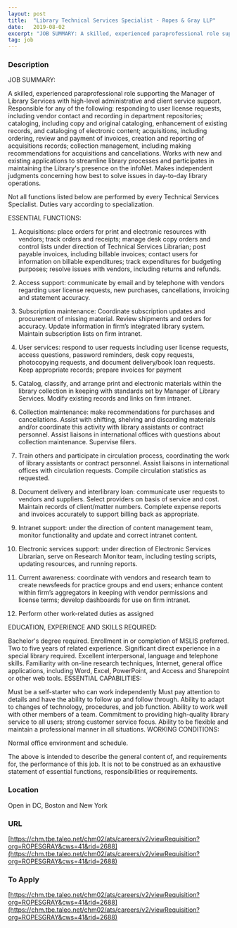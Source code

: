 ```yaml
---
layout: post
title:  "Library Technical Services Specialist - Ropes & Gray LLP"
date:   2019-08-02
excerpt: "JOB SUMMARY: A skilled, experienced paraprofessional role supporting the Manager of Library Services with high-level administrative and client service support. Responsible for any of the following: responding to user license requests, including vendor contact and recording in department repositories; cataloging, including copy and original cataloging, enhancement of existing records, and..."
tag: job
---
```


### Description   

JOB SUMMARY:

A skilled, experienced paraprofessional role supporting the Manager of Library Services with high-level administrative and client service support. Responsible for any of the following: responding to user license requests, including vendor contact and recording in department repositories; cataloging, including copy and original cataloging, enhancement of existing records, and cataloging of electronic content; acquisitions, including ordering, review and payment of invoices, creation and reporting of acquisitions records; collection management, including making recommendations for acquisitions and cancellations. Works with new and existing applications to streamline library processes and participates in maintaining the Library's presence on the infoNet. Makes independent judgments concerning how best to solve issues in day-to-day library operations.

Not all functions listed below are performed by every Technical Services Specialist. Duties vary according to specialization.

ESSENTIAL FUNCTIONS:

1. Acquisitions: place orders for print and electronic resources with vendors; track orders and receipts; manage desk copy orders and control lists under direction of Technical Services Librarian; post payable invoices, including billable invoices; contact users for information on billable expenditures; track expenditures for budgeting purposes; resolve issues with vendors, including returns and refunds.

2. Access support: communicate by email and by telephone with vendors regarding user license requests, new purchases, cancellations, invoicing and statement accuracy.

3. Subscription maintenance: Coordinate subscription updates and procurement of missing material. Review shipments and orders for accuracy. Update information in firm’s integrated library system. Maintain subscription lists on firm intranet.

4. User services: respond to user requests including user license requests, access questions, password reminders, desk copy requests, photocopying requests, and document delivery/book loan requests. Keep appropriate records; prepare invoices for payment

5. Catalog, classify, and arrange print and electronic materials within the library collection in keeping with standards set by Manager of Library Services. Modify existing records and links on firm intranet.

6. Collection maintenance: make recommendations for purchases and cancellations. Assist with shifting, shelving and discarding materials and/or coordinate this activity with library assistants or contract personnel. Assist liaisons in international offices with questions about collection maintenance. Supervise filers.

7. Train others and participate in circulation process, coordinating the work of library assistants or contract personnel. Assist liaisons in international offices with circulation requests. Compile circulation statistics as requested.

8. Document delivery and interlibrary loan: communicate user requests to vendors and suppliers. Select providers on basis of service and cost. Maintain records of client/matter numbers. Complete expense reports and invoices accurately to support billing back as appropriate.

9. Intranet support: under the direction of content management team, monitor functionality and update and correct intranet content.

10. Electronic services support: under direction of Electronic Services Librarian, serve on Research Monitor team, including testing scripts, updating resources, and running reports.

11. Current awareness: coordinate with vendors and research team to create newsfeeds for practice groups and end users; enhance content within firm’s aggregators in keeping with vendor permissions and license terms; develop dashboards for use on firm intranet.

12. Perform other work-related duties as assigned

EDUCATION, EXPERIENCE AND SKILLS REQUIRED:

Bachelor's degree required. Enrollment in or completion of MSLIS preferred.
Two to five years of related experience.
Significant direct experience in a special library required.
Excellent interpersonal, language and telephone skills.
Familiarity with on-line research techniques, Internet, general office applications, including Word, Excel, PowerPoint, and Access and Sharepoint or other web tools.
ESSENTIAL CAPABILITIES:

Must be a self-starter who can work independently
Must pay attention to details and have the ability to follow up and follow through.
Ability to adapt to changes of technology, procedures, and job function.
Ability to work well with other members of a team.
Commitment to providing high-quality library service to all users; strong customer service focus.
Ability to be flexible and maintain a professional manner in all situations.
WORKING CONDITIONS:

Normal office environment and schedule.

The above is intended to describe the general content of, and requirements for, the performance of this job. It is not to be construed as an exhaustive statement of essential functions, responsibilities or requirements.








### Location   

Open in DC, Boston and New York


### URL   

[https://chm.tbe.taleo.net/chm02/ats/careers/v2/viewRequisition?org=ROPESGRAY&cws=41&rid=2688](https://chm.tbe.taleo.net/chm02/ats/careers/v2/viewRequisition?org=ROPESGRAY&cws=41&rid=2688)

### To Apply   

[https://chm.tbe.taleo.net/chm02/ats/careers/v2/viewRequisition?org=ROPESGRAY&cws=41&rid=2688](https://chm.tbe.taleo.net/chm02/ats/careers/v2/viewRequisition?org=ROPESGRAY&cws=41&rid=2688)





